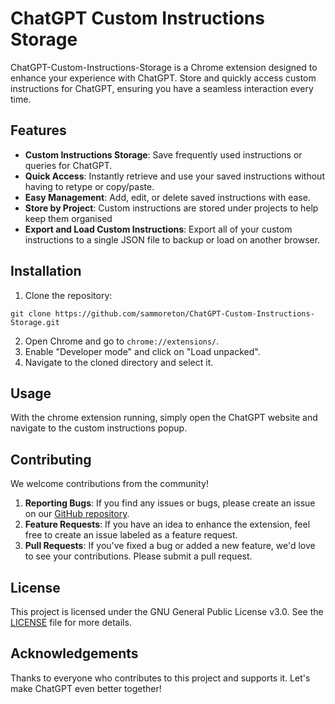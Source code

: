 # ChatGPT Custom Instructions Storage

ChatGPT-Custom-Instructions-Storage is a Chrome extension designed to enhance your experience with ChatGPT. Store and quickly access custom instructions for ChatGPT, ensuring you have a seamless interaction every time.



## Features

- **Custom Instructions Storage**: Save frequently used instructions or queries for ChatGPT.
- **Quick Access**: Instantly retrieve and use your saved instructions without having to retype or copy/paste.
- **Easy Management**: Add, edit, or delete saved instructions with ease.
- **Store by Project**: Custom instructions are stored under projects to help keep them organised
- **Export and Load Custom Instructions**: Export all of your custom instructions to a single JSON file to backup or load on another browser.

## Installation

1. Clone the repository:
```
git clone https://github.com/sammoreton/ChatGPT-Custom-Instructions-Storage.git
```

2. Open Chrome and go to `chrome://extensions/`.
3. Enable "Developer mode" and click on "Load unpacked".
4. Navigate to the cloned directory and select it.

## Usage

With the chrome extension running, simply open the ChatGPT website and navigate to the custom instructions popup.

## Contributing

We welcome contributions from the community!

1. **Reporting Bugs**: If you find any issues or bugs, please create an issue on our [GitHub repository](https://github.com/sammoreton/ChatGPT-Custom-Instructions-Storage/issues).
2. **Feature Requests**: If you have an idea to enhance the extension, feel free to create an issue labeled as a feature request.
3. **Pull Requests**: If you've fixed a bug or added a new feature, we'd love to see your contributions. Please submit a pull request.

## License

This project is licensed under the GNU General Public License v3.0. See the [LICENSE](LICENSE) file for more details.

## Acknowledgements

Thanks to everyone who contributes to this project and supports it. Let's make ChatGPT even better together!
